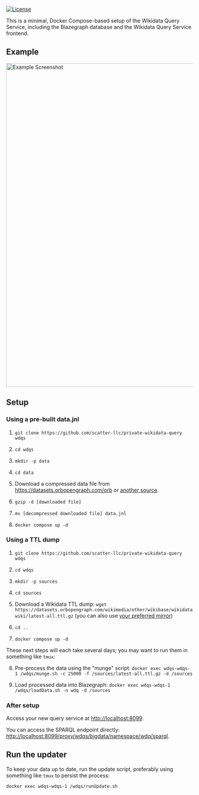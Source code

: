 [![License](https://img.shields.io/github/license/scatter-llc/private-wikidata-query.svg)](https://www.apache.org/licenses/LICENSE-2.0)

This is a minimal, Docker Compose-based setup of the Wikidata Query Service, including the Blazegraph database and the Wikidata Query Service frontend.

## Example
<img src="https://github.com/user-attachments/assets/145bd445-662d-4499-8f51-23cfef85f7cb" width="871" alt="Example Screenshot">

## Setup

### Using a pre-built data.jnl
1. `git clone https://github.com/scatter-llc/private-wikidata-query wdqs`

2. `cd wdqs`

3. `mkdir -p data`

4. `cd data`

5. Download a compressed data file from <https://datasets.orbopengraph.com/orb> or [another source](https://addshore.com/2023/08/wikidata-query-service-blazegraph-jnl-file-on-cloudflare-r2-and-internet-archive/).

6. `gzip -d [downloaded file]`

7. `mv [decompressed downloaded file] data.jnl`

8. `docker compose up -d`

### Using a TTL dump

1. `git clone https://github.com/scatter-llc/private-wikidata-query wdqs`

2. `cd wdqs`

3. `mkdir -p sources`

4. `cd sources`

5. Download a Wikidata TTL dump: `wget https://datasets.orbopengraph.com/wikimedia/other/wikibase/wikidatawiki/latest-all.ttl.gz` (you can also use [your preferred mirror](https://meta.wikimedia.org/wiki/Mirroring_Wikimedia_project_XML_dumps))

6. `cd ..`

7. `docker compose up -d`

These next steps will each take several days; you may want to run them in something like `tmux`:

8. Pre-process the data using the "munge" script: `docker exec wdqs-wdqs-1 /wdqs/munge.sh -c 25000 -f /sources/latest-all.ttl.gz -d /sources`

9. Load processed data into Blazegraph: `docker exec wdqs-wdqs-1 /wdqs/loadData.sh -n wdq -d /sources`

### After setup
Access your new query service at <http://localhost:8099>.

You can access the SPARQL endpoint directly: <http://localhost:8099/proxy/wdqs/bigdata/namespace/wdq/sparql>.

## Run the updater

To keep your data up to date, run the update script, preferably using something like `tmux` to persist the process:

`docker exec wdqs-wdqs-1 /wdqs/runUpdate.sh`
